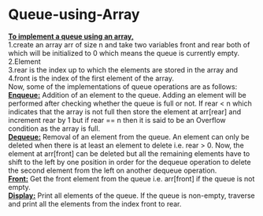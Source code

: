 # Queue-using-Array
<b><ins>To implement a queue using an array,</b></ins><br>
1.create an array arr of size n and 
take two variables front and rear both of which will be initialized to 0 which means the queue is currently empty.<br>
2.Element <br>
3.rear is the index up to which the elements are stored in the array and  <br>
4.front is the index of the first element of the array. <br> 
 Now, some of the implementations of queue operations are as follows:<br>
<b><ins>Enqueue:</b></ins> Addition of an element to the queue. Adding an element will be performed after checking whether the queue is full or not. If rear < n which indicates that the array is not full then store the element at arr[rear] and increment rear by 1 but if rear == n then it is said to be an Overflow condition as the array is full.<br>
<b><ins>Dequeue:</b></ins> Removal of an element from the queue. An element can only be deleted when there is at least an element to delete i.e. rear > 0. Now, the element at arr[front] can be deleted but all the remaining elements have to shift to the left by one position in order for the dequeue operation to delete the second element from the left on another dequeue operation.<br>
<b><ins>Front:</b></ins> Get the front element from the queue i.e. arr[front] if the queue is not empty.<br>
<b><ins>Display:</b></ins> Print all elements of the queue. If the queue is non-empty, traverse and print all the elements from the index front to rear.
